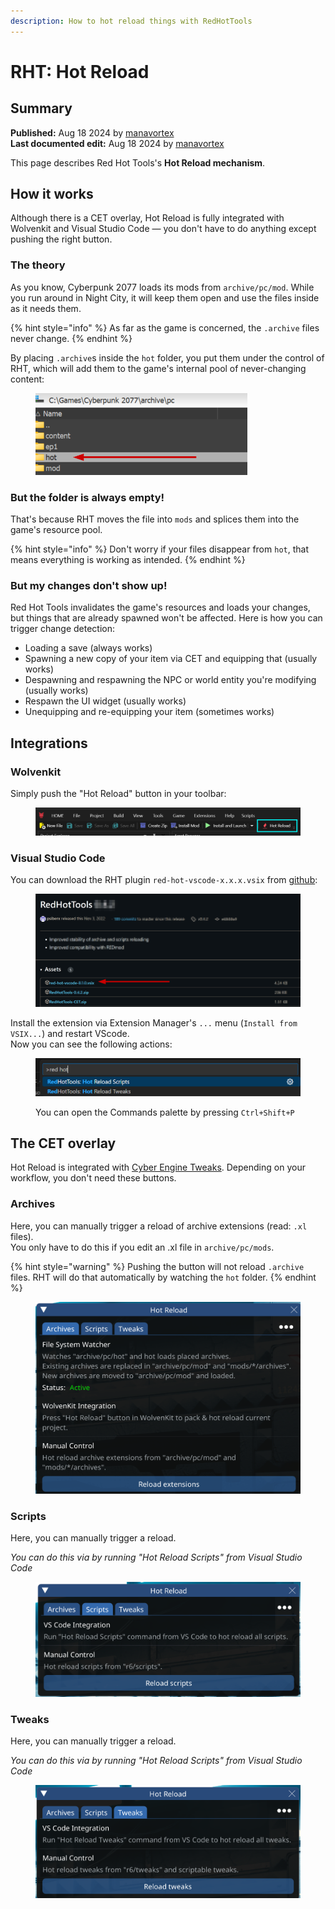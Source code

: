 ```yaml
---
description: How to hot reload things with RedHotTools
---
```


# RHT: Hot Reload

## Summary

**Published:** Aug 18 2024 by [manavortex](https://app.gitbook.com/u/NfZBoxGegfUqB33J9HXuCs6PVaC3 "mention")\
**Last documented edit:** Aug 18 2024 by [manavortex](https://app.gitbook.com/u/NfZBoxGegfUqB33J9HXuCs6PVaC3 "mention")

This page describes Red Hot Tools's **Hot Reload mechanism**.

## How it works

Although there is a CET overlay, Hot Reload is fully integrated with Wolvenkit and Visual Studio Code — you don't have to do anything except pushing the right button.

### The theory

As you know, Cyberpunk 2077 loads its mods from `archive/pc/mod`. While you run around in Night City, it will keep them open and use the files inside as it needs them.&#x20;

{% hint style="info" %}
As far as the game is concerned, the `.archive` files never change.&#x20;
{% endhint %}

By placing `.archive`s inside the `hot` folder, you put them under the control of RHT, which will add them to the game's internal pool of never-changing content:

<figure><img src="../../../.gitbook/assets/rht_hot_reload__file_system.png" alt=""><figcaption></figcaption></figure>

### But the folder is always empty!

That's because RHT moves the file into `mods` and splices them into the game's resource pool.&#x20;

{% hint style="info" %}
Don't worry if your files disappear from `hot`, that means everything is working as intended.
{% endhint %}

### But my changes don't show up!

Red Hot Tools invalidates the game's resources and loads your changes, but things that are already spawned won't be affected. Here is how you can trigger change detection:

* Loading a save (always works)
* Spawning a new copy of your item via CET and equipping that (usually works)
* Despawning and respawning the NPC or world entity you're modifying (usually works)
* Respawn the UI widget (usually works)
* Unequipping and re-equipping your item (sometimes works)

## Integrations

### Wolvenkit

Simply push the "Hot Reload" button in your toolbar:

<figure><img src="../../../.gitbook/assets/rht_hot_reload_wolvenkit.png" alt=""><figcaption></figcaption></figure>

### Visual Studio Code

You can download the RHT plugin `red-hot-vscode-x.x.x.vsix` from [github](https://github.com/psiberx/cp2077-red-hot-tools/releases/):&#x20;

<figure><img src="../../../.gitbook/assets/rht_vscode_github.png" alt=""><figcaption></figcaption></figure>

Install the extension via Extension Manager's `...` menu (`Install from VSIX...`) and restart VScode.\
Now you can see the following actions:

<figure><img src="../../../.gitbook/assets/rht_vscode.png" alt=""><figcaption><p>You can open the Commands palette by pressing <code>Ctrl+Shift+P</code></p></figcaption></figure>

## The CET overlay

Hot Reload is integrated with [Cyber Engine Tweaks](https://app.gitbook.com/o/-MP5ijqI11FeeX7c8-N8/s/-MP5jWcLZLbbbzO-_ua1-887967055/). Depending on your workflow, you don't need these buttons.

### Archives

Here, you can manually trigger a reload of archive extensions (read: `.xl` files). \
You only have to do this if you edit an .xl file in `archive/pc/mods`.

{% hint style="warning" %}
Pushing the button will not reload `.archive` files. RHT will do that automatically by watching the `hot` folder.
{% endhint %}

<figure><img src="../../../.gitbook/assets/rht_hot_reload__archives.png" alt=""><figcaption></figcaption></figure>

### Scripts

Here, you can manually trigger a reload.&#x20;

_You can do this via by running "Hot Reload Scripts" from Visual Studio Code_

<figure><img src="../../../.gitbook/assets/image (3) (1) (1) (1) (1).png" alt=""><figcaption></figcaption></figure>

### Tweaks

Here, you can manually trigger a reload.&#x20;

_You can do this via by running "Hot Reload Scripts" from Visual Studio Code_

<figure><img src="../../../.gitbook/assets/rht_hot_reload__tweaks.png" alt=""><figcaption></figcaption></figure>


